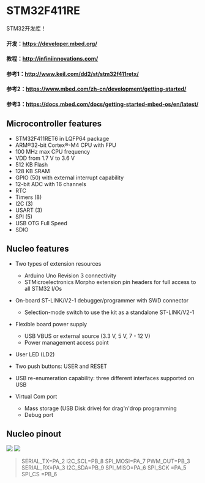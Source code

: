 # STM32F411RE
STM32开发库！
#### 开发：<https://developer.mbed.org/>
#### 教程：<http://infiniinnovations.com/>
#### 参考1：<http://www.keil.com/dd2/st/stm32f411retx/>
#### 参考2：<https://www.mbed.com/zh-cn/development/getting-started/>
#### 参考3：<https://docs.mbed.com/docs/getting-started-mbed-os/en/latest/>
## Microcontroller features
* STM32F411RET6 in LQFP64 package
* ARM®32-bit Cortex®-M4 CPU with FPU
* 100 MHz max CPU frequency
* VDD from 1.7 V to 3.6 V
* 512 KB Flash
* 128 KB SRAM
* GPIO (50) with external interrupt capability
* 12-bit ADC with 16 channels
* RTC
* Timers (8)
* I2C (3)
* USART (3)
* SPI (5)
* USB OTG Full Speed
* SDIO 

## Nucleo features
* Two types of extension resources
  * Arduino Uno Revision 3 connectivity
  * STMicroelectronics Morpho extension pin headers for full access to all STM32 I/Os 

* On-board ST-LINK/V2-1 debugger/programmer with SWD connector
  * Selection-mode switch to use the kit as a standalone ST-LINK/V2-1 

* Flexible board power supply
  * USB VBUS or external source (3.3 V, 5 V, 7 - 12 V)
  * Power management access point 

* User LED (LD2)
* Two push buttons: USER and RESET
* USB re-enumeration capability: three different interfaces supported on USB

* Virtual Com port
  * Mass storage (USB Disk drive) for drag'n'drop programming
  * Debug port

## Nucleo pinout
![](https://developer.mbed.org/media/uploads/bcostm/xnucleo64_revc_f411re_mbed_pinout_v2_arduino.png.pagespeed.ic.mYbmFCWzvy.png)
![](https://developer.mbed.org/media/uploads/bcostm/xnucleo64_revc_f411re_mbed_pinout_v2_morpho.png.pagespeed.ic.3yCTTK2zH2.png)

> SERIAL_TX=PA_2  I2C_SCL=PB_8  SPI_MOSI=PA_7  PWM_OUT=PB_3
> SERIAL_RX=PA_3  I2C_SDA=PB_9  SPI_MISO=PA_6
                                SPI_SCK =PA_5
                                SPI_CS  =PB_6